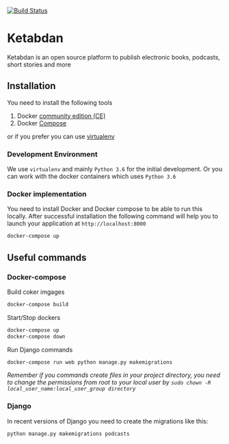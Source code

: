 [![Build Status](https://travis-ci.com/evenset/ketabdan-project.svg?branch=develop)](https://travis-ci.com/evenset/ketabdan-project)

# Ketabdan

Ketabdan is an open source platform to publish electronic books, podcasts, short stories and more

## Installation
You need to install the following tools
1. Docker [community edition (CE)](https://docs.docker.com/install/)
2. Docker [Compose](https://docs.docker.com/compose/install/)

or if you prefer you can use [virtualenv](https://help.dreamhost.com/hc/en-us/articles/115000695551-Installing-and-using-virtualenv-with-Python-3)


### Development Environment

We use `virtualenv` and mainly `Python 3.6` for the initial development. Or you can work with the docker containers
which uses `Python 3.6`

### Docker implementation

You need to install Docker and Docker compose to be able to run this locally. After successful installation the following command will help you to launch your application at `http://localhost:8000`

```bash
docker-compose up
```

## Useful commands
### Docker-compose
Build coker imgages
```bash
docker-compose build
```

Start/Stop dockers
```bash
docker-compose up
docker-compose down
```
Run Django commands
```bash
docker-compose run web python manage.py makemigrations
```
_Remember if you commands create files in your project directory, you need to change the permissions from root to
your local user by `sudo chown -R local_user_name:local_user_group directory`_

### Django
In recent versions of Django you need to create the migrations like this:
```bash
python manage.py makemigrations podcasts
```